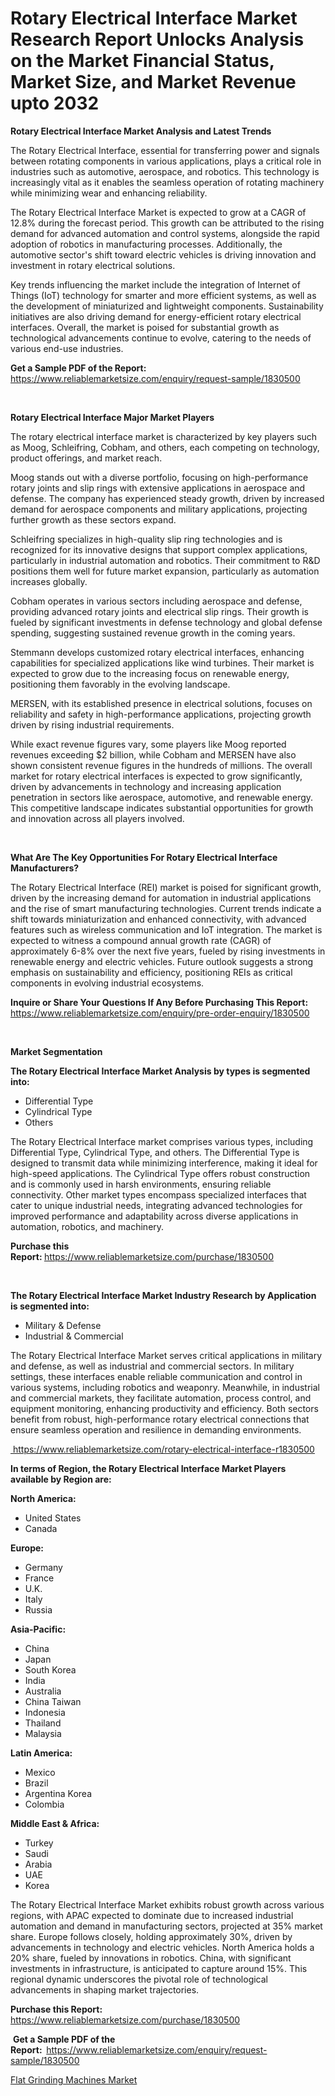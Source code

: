 <p><h1>Rotary Electrical Interface Market Research Report Unlocks Analysis on the Market Financial Status, Market Size, and Market Revenue upto 2032</h1></p><p><strong>Rotary Electrical Interface Market Analysis and Latest Trends</strong></p>
<p><p>The Rotary Electrical Interface, essential for transferring power and signals between rotating components in various applications, plays a critical role in industries such as automotive, aerospace, and robotics. This technology is increasingly vital as it enables the seamless operation of rotating machinery while minimizing wear and enhancing reliability.</p><p>The Rotary Electrical Interface Market is expected to grow at a CAGR of 12.8% during the forecast period. This growth can be attributed to the rising demand for advanced automation and control systems, alongside the rapid adoption of robotics in manufacturing processes. Additionally, the automotive sector's shift toward electric vehicles is driving innovation and investment in rotary electrical solutions. </p><p>Key trends influencing the market include the integration of Internet of Things (IoT) technology for smarter and more efficient systems, as well as the development of miniaturized and lightweight components. Sustainability initiatives are also driving demand for energy-efficient rotary electrical interfaces. Overall, the market is poised for substantial growth as technological advancements continue to evolve, catering to the needs of various end-use industries.</p></p>
<p><strong>Get a Sample PDF of the Report:&nbsp;</strong> <a href="https://www.reliablemarketsize.com/enquiry/request-sample/1830500?utm_campaign=1886&utm_medium=2&utm_source=Github&utm_content=ia&utm_term=19022025&utm_id=rotary-electrical-interface">https://www.reliablemarketsize.com/enquiry/request-sample/1830500</a></p>
<p>&nbsp;</p>
<p><strong>Rotary Electrical Interface Major Market Players</strong></p>
<p><p>The rotary electrical interface market is characterized by key players such as Moog, Schleifring, Cobham, and others, each competing on technology, product offerings, and market reach. </p><p>Moog stands out with a diverse portfolio, focusing on high-performance rotary joints and slip rings with extensive applications in aerospace and defense. The company has experienced steady growth, driven by increased demand for aerospace components and military applications, projecting further growth as these sectors expand.</p><p>Schleifring specializes in high-quality slip ring technologies and is recognized for its innovative designs that support complex applications, particularly in industrial automation and robotics. Their commitment to R&D positions them well for future market expansion, particularly as automation increases globally.</p><p>Cobham operates in various sectors including aerospace and defense, providing advanced rotary joints and electrical slip rings. Their growth is fueled by significant investments in defense technology and global defense spending, suggesting sustained revenue growth in the coming years.</p><p>Stemmann develops customized rotary electrical interfaces, enhancing capabilities for specialized applications like wind turbines. Their market is expected to grow due to the increasing focus on renewable energy, positioning them favorably in the evolving landscape.</p><p>MERSEN, with its established presence in electrical solutions, focuses on reliability and safety in high-performance applications, projecting growth driven by rising industrial requirements.</p><p>While exact revenue figures vary, some players like Moog reported revenues exceeding $2 billion, while Cobham and MERSEN have also shown consistent revenue figures in the hundreds of millions. The overall market for rotary electrical interfaces is expected to grow significantly, driven by advancements in technology and increasing application penetration in sectors like aerospace, automotive, and renewable energy. This competitive landscape indicates substantial opportunities for growth and innovation across all players involved.</p></p>
<p>&nbsp;</p>
<p><strong>What Are The Key Opportunities For Rotary Electrical Interface Manufacturers?</strong></p>
<p><p>The Rotary Electrical Interface (REI) market is poised for significant growth, driven by the increasing demand for automation in industrial applications and the rise of smart manufacturing technologies. Current trends indicate a shift towards miniaturization and enhanced connectivity, with advanced features such as wireless communication and IoT integration. The market is expected to witness a compound annual growth rate (CAGR) of approximately 6-8% over the next five years, fueled by rising investments in renewable energy and electric vehicles. Future outlook suggests a strong emphasis on sustainability and efficiency, positioning REIs as critical components in evolving industrial ecosystems.</p></p>
<p><strong>Inquire or Share Your Questions If Any Before Purchasing This Report:</strong> <a href="https://www.reliablemarketsize.com/enquiry/pre-order-enquiry/1830500?utm_campaign=1886&utm_medium=2&utm_source=Github&utm_content=ia&utm_term=19022025&utm_id=rotary-electrical-interface">https://www.reliablemarketsize.com/enquiry/pre-order-enquiry/1830500</a></p>
<p>&nbsp;</p>
<p><strong>Market Segmentation</strong></p>
<p><strong>The Rotary Electrical Interface Market Analysis by types is segmented into:</strong></p>
<p><ul><li>Differential Type</li><li>Cylindrical Type</li><li>Others</li></ul></p>
<p><p>The Rotary Electrical Interface market comprises various types, including Differential Type, Cylindrical Type, and others. The Differential Type is designed to transmit data while minimizing interference, making it ideal for high-speed applications. The Cylindrical Type offers robust construction and is commonly used in harsh environments, ensuring reliable connectivity. Other market types encompass specialized interfaces that cater to unique industrial needs, integrating advanced technologies for improved performance and adaptability across diverse applications in automation, robotics, and machinery.</p></p>
<p><strong>Purchase this Report:&nbsp;</strong><a href="https://www.reliablemarketsize.com/purchase/1830500?utm_campaign=1886&utm_medium=2&utm_source=Github&utm_content=ia&utm_term=19022025&utm_id=rotary-electrical-interface">https://www.reliablemarketsize.com/purchase/1830500</a></p>
<p>&nbsp;</p>
<p><strong>The Rotary Electrical Interface Market Industry Research by Application is segmented into:</strong></p>
<p><ul><li>Military & Defense</li><li>Industrial & Commercial</li></ul></p>
<p><p>The Rotary Electrical Interface Market serves critical applications in military and defense, as well as industrial and commercial sectors. In military settings, these interfaces enable reliable communication and control in various systems, including robotics and weaponry. Meanwhile, in industrial and commercial markets, they facilitate automation, process control, and equipment monitoring, enhancing productivity and efficiency. Both sectors benefit from robust, high-performance rotary electrical connections that ensure seamless operation and resilience in demanding environments.</p></p>
<p><a href="https://www.reliablemarketsize.com/rotary-electrical-interface-r1830500?utm_campaign=1886&utm_medium=2&utm_source=Github&utm_content=ia&utm_term=19022025&utm_id=rotary-electrical-interface">&nbsp;https://www.reliablemarketsize.com/rotary-electrical-interface-r1830500</a></p>
<p><strong>In terms of Region, the Rotary Electrical Interface Market Players available by Region are:</strong></p>
<p>
    <p> <strong> North America: </strong>
        <ul>
            <li>United States</li>
            <li>Canada</li>
        </ul>
        </p> 
    <p> <strong> Europe: </strong>
        <ul>
            <li>Germany</li>
            <li>France</li>
            <li>U.K.</li>
            <li>Italy</li>
            <li>Russia</li>
        </ul>
        </p> 
    <p> <strong> Asia-Pacific: </strong>
        <ul>
            <li>China</li>
            <li>Japan</li>
            <li>South Korea</li>
            <li>India</li>
            <li>Australia</li>
            <li>China Taiwan</li>
            <li>Indonesia</li>
            <li>Thailand</li>
            <li>Malaysia</li>
        </ul>
        </p> 
    <p> <strong> Latin America: </strong>
        <ul>
            <li>Mexico</li>
            <li>Brazil</li>
            <li>Argentina Korea</li>
            <li>Colombia</li>
        </ul>
        </p> 
    <p> <strong> Middle East & Africa: </strong>
        <ul>
            <li>Turkey</li>
            <li>Saudi</li>
            <li>Arabia</li>
            <li>UAE</li>
            <li>Korea</li>
        </ul>
    </p>
    </p>
<p><p>The Rotary Electrical Interface Market exhibits robust growth across various regions, with APAC expected to dominate due to increased industrial automation and demand in manufacturing sectors, projected at 35% market share. Europe follows closely, holding approximately 30%, driven by advancements in technology and electric vehicles. North America holds a 20% share, fueled by innovations in robotics. China, with significant investments in infrastructure, is anticipated to capture around 15%. This regional dynamic underscores the pivotal role of technological advancements in shaping market trajectories.</p></p>
<p><strong>Purchase this Report: </strong><a href="https://www.reliablemarketsize.com/purchase/1830500?utm_campaign=1886&utm_medium=2&utm_source=Github&utm_content=ia&utm_term=19022025&utm_id=rotary-electrical-interface">https://www.reliablemarketsize.com/purchase/1830500</a></p>
<p>&nbsp;<strong>Get a Sample PDF of the Report:&nbsp;&nbsp;</strong><a href="https://www.reliablemarketsize.com/enquiry/request-sample/1830500?utm_campaign=1886&utm_medium=2&utm_source=Github&utm_content=ia&utm_term=19022025&utm_id=rotary-electrical-interface">https://www.reliablemarketsize.com/enquiry/request-sample/1830500</a></p>
<p><strong></strong></p>
<p><p><a href="https://github.com/vimar16th/Market-Research-Report-List-7/blob/main/flat-grinding-machines-market.md?utm_campaign=1886&utm_medium=2&utm_source=Github&utm_content=ia&utm_term=19022025&utm_id=rotary-electrical-interface">Flat Grinding Machines Market</a></p></p>